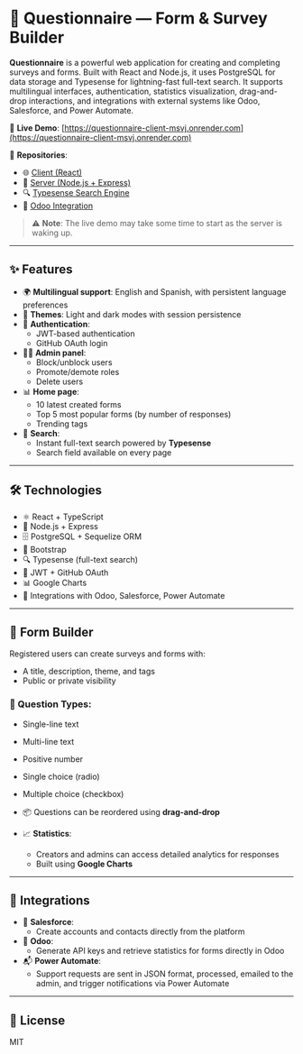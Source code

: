 # 📝 Questionnaire — Form & Survey Builder

**Questionnaire** is a powerful web application for creating and completing surveys and forms. Built with React and Node.js, it uses PostgreSQL for data storage and Typesense for lightning-fast full-text search. It supports multilingual interfaces, authentication, statistics visualization, drag-and-drop interactions, and integrations with external systems like Odoo, Salesforce, and Power Automate.

🔗 **Live Demo**: [https://questionnaire-client-msvj.onrender.com](https://questionnaire-client-msvj.onrender.com)

🔗 **Repositories**:
- 🌐 [Client (React)](https://github.com/martsul/questionnaire-client)
- 🔧 [Server (Node.js + Express)](https://github.com/martsul/questionnaire-server)
- 🔍 [Typesense Search Engine](https://github.com/martsul/quiz-typesense)
- 🔗 [Odoo Integration](https://github.com/martsul/odoo-itransion)

> ⚠️ **Note**: The live demo may take some time to start as the server is waking up.

---

## ✨ Features

- 🌍 **Multilingual support**: English and Spanish, with persistent language preferences
- 🌙 **Themes**: Light and dark modes with session persistence
- 🔐 **Authentication**:
  - JWT-based authentication
  - GitHub OAuth login
- 🧑‍💼 **Admin panel**:
  - Block/unblock users
  - Promote/demote roles
  - Delete users
- 📊 **Home page**:
  - 10 latest created forms
  - Top 5 most popular forms (by number of responses)
  - Trending tags
- 🔎 **Search**:
  - Instant full-text search powered by **Typesense**
  - Search field available on every page

---

## 🛠 Technologies

- ⚛️ React + TypeScript
- 🔧 Node.js + Express
- 🗄 PostgreSQL + Sequelize ORM
- 🎨 Bootstrap
- 🔍 Typesense (full-text search)
- 🔑 JWT + GitHub OAuth
- 📊 Google Charts
- 🧩 Integrations with Odoo, Salesforce, Power Automate

---

## 🧰 Form Builder

Registered users can create surveys and forms with:
- A title, description, theme, and tags
- Public or private visibility

### 🧪 Question Types:
- Single-line text
- Multi-line text
- Positive number
- Single choice (radio)
- Multiple choice (checkbox)

- 📦 Questions can be reordered using **drag-and-drop**
- 📈 **Statistics**:
  - Creators and admins can access detailed analytics for responses
  - Built using **Google Charts**

---

## 🤝 Integrations

- 🔗 **Salesforce**:
  - Create accounts and contacts directly from the platform
- 🧾 **Odoo**:
  - Generate API keys and retrieve statistics for forms directly in Odoo
- 📬 **Power Automate**:
  - Support requests are sent in JSON format, processed, emailed to the admin, and trigger notifications via Power Automate

---

## 📄 License

MIT
